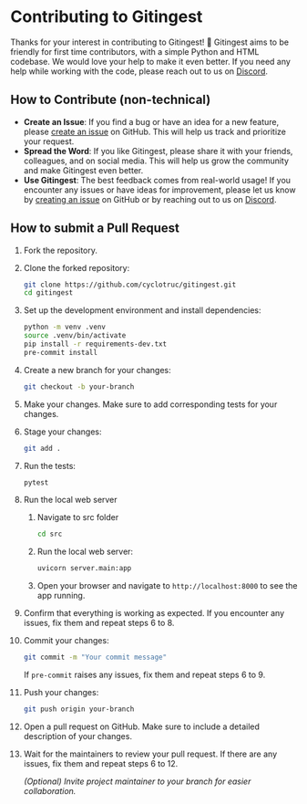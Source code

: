 # Contributing to Gitingest

Thanks for your interest in contributing to Gitingest! 🚀 Gitingest aims to be friendly for first time contributors, with a simple Python and HTML codebase. We would love your help to make it even better. If you need any help while working with the code, please reach out to us on [Discord](https://discord.com/invite/zerRaGK9EC).

## How to Contribute (non-technical)

- **Create an Issue**: If you find a bug or have an idea for a new feature, please [create an issue](https://github.com/cyclotruc/gitingest/issues/new) on GitHub. This will help us track and prioritize your request.
- **Spread the Word**: If you like Gitingest, please share it with your friends, colleagues, and on social media. This will help us grow the community and make Gitingest even better.
- **Use Gitingest**: The best feedback comes from real-world usage! If you encounter any issues or have ideas for improvement, please let us know by [creating an issue](https://github.com/cyclotruc/gitingest/issues/new) on GitHub or by reaching out to us on [Discord](https://discord.com/invite/zerRaGK9EC).

## How to submit a Pull Request

1. Fork the repository.

2. Clone the forked repository:

   ```bash
   git clone https://github.com/cyclotruc/gitingest.git
   cd gitingest
   ```

3. Set up the development environment and install dependencies:

   ```bash
   python -m venv .venv
   source .venv/bin/activate
   pip install -r requirements-dev.txt
   pre-commit install
   ```

4. Create a new branch for your changes:

    ```bash
    git checkout -b your-branch
    ```

5. Make your changes. Make sure to add corresponding tests for your changes.

6. Stage your changes:

    ```bash
    git add .
    ```

7. Run the tests:

   ```bash
   pytest
   ```

8. Run the local web server

   1. Navigate to src folder

        ``` bash
       cd src
        ```

   2. Run the local web server:

      ``` bash
      uvicorn server.main:app
      ```

   3. Open your browser and navigate to `http://localhost:8000` to see the app running.

9. Confirm that everything is working as expected. If you encounter any issues, fix them and repeat steps 6 to 8.

10. Commit your changes:

    ```bash
    git commit -m "Your commit message"
    ```

    If `pre-commit` raises any issues, fix them and repeat steps 6 to 9.

11. Push your changes:

    ```bash
    git push origin your-branch
    ```

12. Open a pull request on GitHub. Make sure to include a detailed description of your changes.

13. Wait for the maintainers to review your pull request. If there are any issues, fix them and repeat steps 6 to 12.

    *(Optional) Invite project maintainer to your branch for easier collaboration.*
